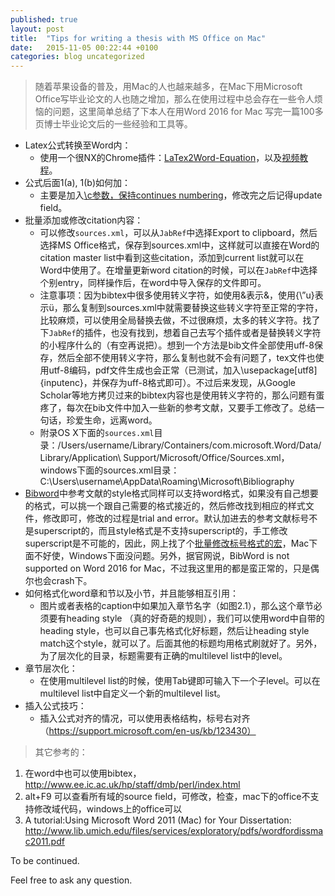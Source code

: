 ```yaml
---
published: true
layout: post
title:  "Tips for writing a thesis with MS Office on Mac"
date:   2015-11-05 00:22:44 +0100
categories: blog uncategorized
---
```


> 随着苹果设备的普及，用Mac的人也越来越多，在Mac下用Microsoft Office写毕业论文的人也随之增加，那么在使用过程中总会存在一些令人烦恼的问题，这里简单总结了下本人在用Word 2016 for Mac 写完一篇100多页博士毕业论文后的一些经验和工具等。


* Latex公式转换至Word内：
   * 使用一个很NX的Chrome插件：[LaTex2Word-Equation]，以及[视频教程]。   
* 公式后面1(a), 1(b)如何加：
  * 主要是加入[\c参数，保持continues numbering]，修改完之后记得update field。   
* 批量添加或修改citation内容：
  * 可以修改`sources.xml`，可以从`JabRef`中选择Export to clipboard，然后选择MS Office格式，保存到sources.xml中，这样就可以直接在Word的citation master list中看到这些citation，添加到current list就可以在Word中使用了。在增量更新word citation的时候，可以在`JabRef`中选择个别entry，同样操作后，在word中导入保存的文件即可。
  * 注意事项：因为bibtex中很多使用转义字符，如使用\&表示&，使用{\”u}表示ü，那么复制到sources.xml中就需要替换这些转义字符至正常的字符，比较麻烦，可以使用全局替换去做，不过很麻烦，太多的转义字符。找了下`JabRef`的插件，也没有找到，想着自己去写个插件或者是替换转义字符的小程序什么的（有空再说把）。想到一个方法是bib文件全部使用uff-8保存，然后全部不使用转义字符，那么复制也就不会有问题了，tex文件也使用utf-8编码，pdf文件生成也会正常（已测试，加入\usepackage[utf8]{inputenc}，并保存为uff-8格式即可）。不过后来发现，从Google Scholar等地方拷贝过来的bibtex内容也是使用转义字符的，那么问题有蛋疼了，每次在bib文件中加入一些新的参考文献，又要手工修改了。总结一句话，珍爱生命，远离word。
  * 附录OS X下面的`sources.xml`目录：/Users/username/Library/Containers/com.microsoft.Word/Data/Library/Application\ Support/Microsoft/Office/Sources.xml，windows下面的sources.xml目录：C:\Users\username\AppData\Roaming\Microsoft\Bibliography
*  [Bibword]中参考文献的style格式同样可以支持word格式，如果没有自己想要的格式，可以挑一个跟自己需要的格式接近的，然后修改找到相应的样式文件，修改即可，修改的过程是trial and error。默认加进去的参考文献标号不是superscript的，而且style格式是不支持superscript的，手工修改superscript是不可能的，因此，网上找了个[批量修改标号格式的宏]，Mac下面不好使，Windows下面没问题。另外，据官网说，BibWord is not supported on Word 2016 for Mac，不过我这里用的都是蛮正常的，只是偶尔也会crash下。
* 如何格式化word章和节以及小节，并且能够相互引用：
  *  图片或者表格的caption中如果加入章节名字（如图2.1），那么这个章节必须要有heading style （真的好奇葩的规则），我们可以使用word中自带的heading style，也可以自己事先格式化好标题，然后让heading style match这个style，就可以了。后面其他的标题均用格式刷就好了。另外，为了层次化的目录，标题需要有正确的multilevel list中的level。
* 章节层次化：
  * 在使用multilevel list的时候，使用Tab键即可输入下一个子level。可以在multilevel list中自定义一个新的multilevel list。
* 插入公式技巧：
  * 插入公式对齐的情况，可以使用表格结构，标号右对齐（https://support.microsoft.com/en-us/kb/123430）


> 其它参考的：


1. 在word中也可以使用bibtex，http://www.ee.ic.ac.uk/hp/staff/dmb/perl/index.html
2. alt+F9 可以查看所有域的source field，可修改，检查，mac下的office不支持修改域代码，windows上的office可以
3. A tutorial:Using Microsoft Word 2011 (Mac) for Your Dissertation: http://www.lib.umich.edu/files/services/exploratory/pdfs/wordfordissmac2011.pdf

To be continued.

Feel free to ask any question.

[LaTex2Word-Equation]: https://github.com/idf/LaTex2Word-Equation
[视频教程]: https://www.youtube.com/watch?v=56HWKBuM-zg
[\c参数，保持continues numbering]: http://answers.microsoft.com/en-us/office/forum/office_2003-word/how-to-use-caption-to-label-table-1a-1b-then-table/79d7624f-8390-4c60-ade0-650674425eb5
[Bibword]: https://bibword.codeplex.com/
[批量修改标号格式的宏]: https://www.youtube.com/watch?v=56HWKBuM-zg


